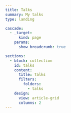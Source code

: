 ```yaml
---
title: Talks
summary: My talks
type: landing

cascade:
  - _target:
      kind: page
    params:
      show_breadcrumb: true

sections:
  - block: collection
    id: talks
    content:
      title: Talks
      filters:
        folders:
          - talks
    design:
      view: article-grid
      columns: 2
---
```

